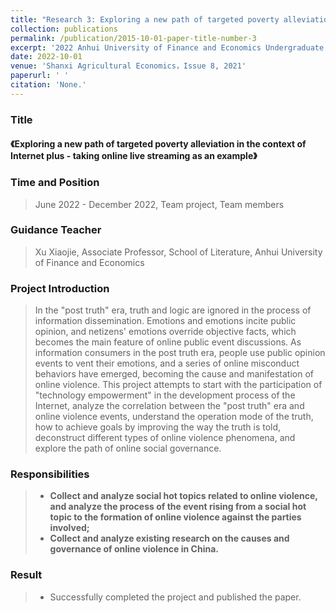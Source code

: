 ```yaml
---
title: "Research 3: Exploring a new path of targeted poverty alleviation in the context of Internet plus - taking online live streaming as an example"
collection: publications
permalink: /publication/2015-10-01-paper-title-number-3
excerpt: '2022 Anhui University of Finance and Economics Undergraduate Research and Innovation Fund Project'
date: 2022-10-01
venue: 'Shanxi Agricultural Economics，Issue 8, 2021'
paperurl: ' '
citation: 'None.'
---
```

### Title

#### 《Exploring a new path of targeted poverty alleviation in the context of Internet plus - taking online live streaming as an example》

### Time and Position
> June 2022 - December 2022, Team project, Team members

### Guidance Teacher
> Xu Xiaojie, Associate Professor, School of Literature, Anhui University of Finance and Economics

### Project Introduction

> In the "post truth" era, truth and logic are ignored in the process of information dissemination. Emotions and emotions incite public opinion, and netizens' emotions override objective facts, which becomes the main feature of online public event discussions. As information consumers in the post truth era, people use public opinion events to vent their emotions, and a series of online misconduct behaviors have emerged, becoming the cause and manifestation of online violence. This project attempts to start with the participation of "technology empowerment" in the development process of the Internet, analyze the correlation between the "post truth" era and online violence events, understand the operation mode of the truth, how to achieve goals by improving the way the truth is told, deconstruct different types of online violence phenomena, and explore the path of online social governance.

### Responsibilities

> * **Collect and analyze social hot topics related to online violence, and analyze the process of the event rising from a social hot topic to the formation of online violence against the parties involved;**
> * **Collect and analyze existing research on the causes and governance of online violence in China.**

### Result

> * Successfully completed the project and published the paper.

